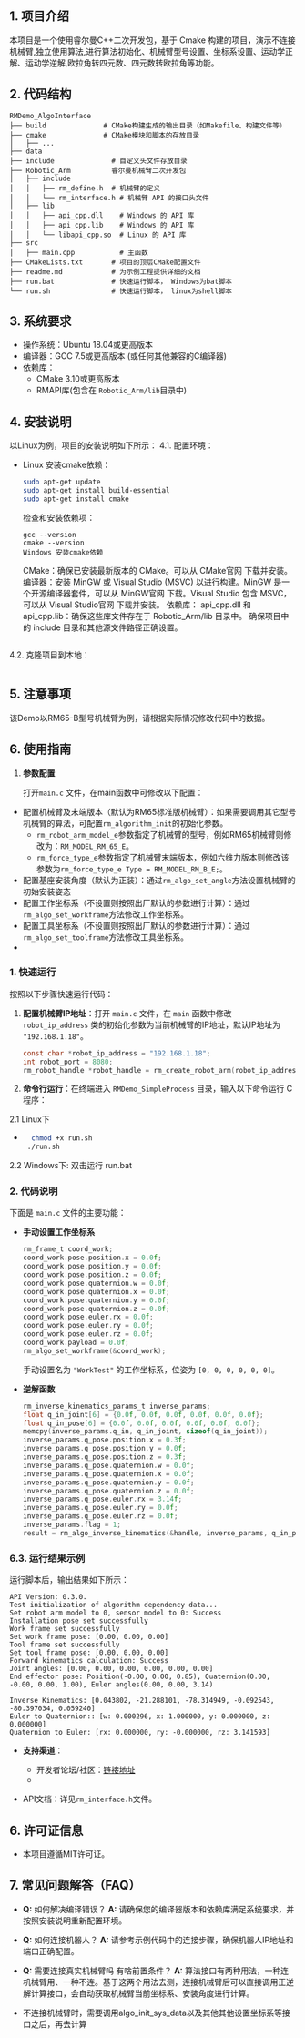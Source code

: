 ## **1. 项目介绍**
本项目是一个使用睿尔曼C++二次开发包，基于 Cmake 构建的项目，演示不连接机械臂,独立使用算法,进行算法初始化、机械臂型号设置、坐标系设置、运动学正解、运动学逆解,欧拉角转四元数、四元数转欧拉角等功能。




## **2. 代码结构**
```
RMDemo_AlgoInterface
├── build              # CMake构建生成的输出目录（如Makefile、构建文件等）
├── cmake              # CMake模块和脚本的存放目录
│   ├── ...
├── data
├── include              # 自定义头文件存放目录
├── Robotic_Arm          睿尔曼机械臂二次开发包
│   ├── include
│   │   ├── rm_define.h  # 机械臂的定义
│   │   └── rm_interface.h # 机械臂 API 的接口头文件
│   ├── lib
│   │   ├── api_cpp.dll    # Windows 的 API 库
│   │   ├── api_cpp.lib    # Windows 的 API 库
│   │   └── libapi_cpp.so  # Linux 的 API 库
├── src
│   ├── main.cpp           # 主函数
├── CMakeLists.txt       # 项目的顶层CMake配置文件
├── readme.md            # 为示例工程提供详细的文档
├── run.bat              # 快速运行脚本， Windows为bat脚本
└── run.sh               # 快速运行脚本， linux为shell脚本
```

## **3. 系统要求**

- 操作系统：Ubuntu 18.04或更高版本
- 编译器：GCC 7.5或更高版本 (或任何其他兼容的C编译器)
- 依赖库：
  - CMake 3.10或更高版本
  - RMAPI库(包含在 `Robotic_Arm/lib`目录中)


## **4. 安装说明**

以Linux为例，项目的安装说明如下所示：
4.1. 配置环境：


- Linux 安装cmake依赖：

  ```bash
  sudo apt-get update
  sudo apt-get install build-essential
  sudo apt-get install cmake
  ```

  检查和安装依赖项：

  ```
  gcc --version
  cmake --version
  Windows 安装cmake依赖
  ```
  CMake：确保已安装最新版本的 CMake。可以从 CMake官网 下载并安装。
  编译器：安装 MinGW 或 Visual Studio (MSVC) 以进行构建。MinGW 是一个开源编译器套件，可以从 MinGW官网 下载。Visual Studio 包含 MSVC，可以从 Visual Studio官网 下载并安装。
  依赖库：
  api_cpp.dll 和 api_cpp.lib：确保这些库文件存在于 Robotic_Arm/lib 目录中。
  确保项目中的 include 目录和其他源文件路径正确设置。
  
  ```
  
  ```

4.2. 克隆项目到本地：

   ```
   
   ```

## **5. 注意事项**

该Demo以RM65-B型号机械臂为例，请根据实际情况修改代码中的数据。

## **6. 使用指南**
1. **参数配置**

   打开`main.c` 文件，在main函数中可修改以下配置：

  - 配置机械臂及末端版本（默认为RM65标准版机械臂）：如果需要调用其它型号机械臂的算法，可配置`rm_algorithm_init`的初始化参数。
    - `rm_robot_arm_model_e`参数指定了机械臂的型号，例如RM65机械臂则修改为：`RM_MODEL_RM_65_E`。
    - `rm_force_type_e`参数指定了机械臂末端版本，例如六维力版本则修改该参数为`rm_force_type_e Type = RM_MODEL_RM_B_E;`。
  - 配置基座安装角度（默认为正装）：通过`rm_algo_set_angle`方法设置机械臂的初始安装姿态
  - 配置工作坐标系（不设置则按照出厂默认的参数进行计算）：通过`rm_algo_set_workframe`方法修改工作坐标系。
  - 配置工具坐标系（不设置则按照出厂默认的参数进行计算）：通过`rm_algo_set_toolframe`方法修改工具坐标系。
  - 

### **1. 快速运行**

按照以下步骤快速运行代码：

1. **配置机械臂IP地址**：打开 `main.c` 文件，在 `main` 函数中修改 `robot_ip_address` 类的初始化参数为当前机械臂的IP地址，默认IP地址为 `"192.168.1.18"`。

    ```C
    const char *robot_ip_address = "192.168.1.18";
    int robot_port = 8080;
    rm_robot_handle *robot_handle = rm_create_robot_arm(robot_ip_address, robot_port);
    ```
2. **命令行运行**：在终端进入 `RMDemo_SimpleProcess` 目录，输入以下命令运行 C程序：

2.1 Linux下
* ```bash
    chmod +x run.sh
   ./run.sh
   ```

2.2  Windows下: 双击运行 run.bat

### **2. 代码说明**

下面是 `main.c` 文件的主要功能：


- **手动设置工作坐标系**

    ```C
    rm_frame_t coord_work;
    coord_work.pose.position.x = 0.0f;
    coord_work.pose.position.y = 0.0f;
    coord_work.pose.position.z = 0.0f;
    coord_work.pose.quaternion.w = 0.0f;
    coord_work.pose.quaternion.x = 0.0f;
    coord_work.pose.quaternion.y = 0.0f;
    coord_work.pose.quaternion.z = 0.0f;
    coord_work.pose.euler.rx = 0.0f;
    coord_work.pose.euler.ry = 0.0f;
    coord_work.pose.euler.rz = 0.0f;
    coord_work.payload = 0.0f;
    rm_algo_set_workframe(&coord_work);
    ```
  手动设置名为 `"WorkTest"` 的工作坐标系，位姿为 `[0, 0, 0, 0, 0, 0]`。


- **逆解函数**
    ```C
    rm_inverse_kinematics_params_t inverse_params;
    float q_in_joint[6] = {0.0f, 0.0f, 0.0f, 0.0f, 0.0f, 0.0f};
    float q_in_pose[6] = {0.0f, 0.0f, 0.0f, 0.0f, 0.0f, 0.0f};
    memcpy(inverse_params.q_in, q_in_joint, sizeof(q_in_joint));
    inverse_params.q_pose.position.x = 0.3f;
    inverse_params.q_pose.position.y = 0.0f;
    inverse_params.q_pose.position.z = 0.3f;
    inverse_params.q_pose.quaternion.w = 0.0f;
    inverse_params.q_pose.quaternion.x = 0.0f;
    inverse_params.q_pose.quaternion.y = 0.0f;
    inverse_params.q_pose.quaternion.z = 0.0f;
    inverse_params.q_pose.euler.rx = 3.14f;
    inverse_params.q_pose.euler.ry = 0.0f;
    inverse_params.q_pose.euler.rz = 0.0f;
    inverse_params.flag = 1;
    result = rm_algo_inverse_kinematics(&handle, inverse_params, q_in_pose);
    ```

### **6.3. 运行结果示例**

运行脚本后，输出结果如下所示：
```
API Version: 0.3.0.
Test initialization of algorithm dependency data...
Set robot arm model to 0, sensor model to 0: Success
Installation pose set successfully
Work frame set successfully
Set work frame pose: [0.00, 0.00, 0.00]
Tool frame set successfully
Set tool frame pose: [0.00, 0.00, 0.00]
Forward kinematics calculation: Success
Joint angles: [0.00, 0.00, 0.00, 0.00, 0.00, 0.00]
End effector pose: Position(-0.00, 0.00, 0.85), Quaternion(0.00, -0.00, 0.00, 1.00), Euler angles(0.00, 0.00, 3.14)

Inverse Kinematics: [0.043802, -21.288101, -78.314949, -0.092543, -80.397034, 0.059240]
Euler to Quaternion:: [w: 0.000296, x: 1.000000, y: 0.000000, z: 0.000000]
Quaternion to Euler: [rx: 0.000000, ry: -0.000000, rz: 3.141593]
```

* **支持渠道**：

  + 开发者论坛/社区：[链接地址](https://bbs.realman-robotics.cn)
  +

- API文档：详见`rm_interface.h`文件。


## **6. 许可证信息**

* 本项目遵循MIT许可证。

## **7. 常见问题解答（FAQ）**


- **Q:** 如何解决编译错误？
  **A:** 请确保您的编译器版本和依赖库满足系统要求，并按照安装说明重新配置环境。

- **Q:** 如何连接机器人？
  **A:** 请参考示例代码中的连接步骤，确保机器人IP地址和端口正确配置。

- **Q:** 需要连接真实机械臂吗 有啥前置条件？
  **A:** 算法接口有两种用法，一种连机械臂用、一种不连。基于这两个用法去测，连接机械臂后可以直接调用正逆解计算接口，会自动获取机械臂当前坐标系、安装角度进行计算。
- 不连接机械臂时，需要调用algo_init_sys_data以及其他其他设置坐标系等接口之后，再去计算


